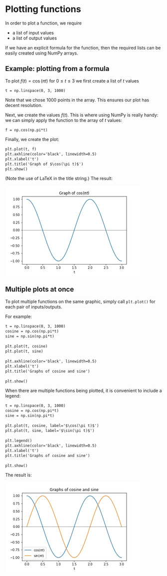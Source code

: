 # Plotting functions

In order to plot a function, we require
- a list of input values
- a list of output values

If we have an explicit formula for the function, then the required lists can be easily created using NumPy arrays.

## Example: plotting from a formula
To plot $f(t) = \cos(\pi t)$ for $0\leq t \leq 3$ we first create a list of $t$ values
```
t = np.linspace(0, 3, 1000)
```
Note that we chose 1000 points in the array. This ensures our plot has decent resolution.

Next, we create the values $f(t)$. This is where using NumPy is really handy: we can simply apply the function to the array of $t$ values:
```
f = np.cos(np.pi*t)
```
Finally, we create the plot:
```
plt.plot(t, f)
plt.axhline(color='black', linewidth=0.5)
plt.xlabel('t')
plt.title('Graph of $\cos(\pi t)$')
plt.show()
```
(Note the use of LaTeX in the title string.)
The result:


![Cosine plot](cosine.jpg)


## Multiple plots at once
To plot multiple functions on the same graphic, simply call `plt.plot()` for each pair of inputs/outputs.

For example:
```
t = np.linspace(0, 3, 1000)
cosine = np.cos(np.pi*t)
sine = np.sin(np.pi*t)

plt.plot(t, cosine)
plt.plot(t, sine)

plt.axhline(color='black', linewidth=0.5)
plt.xlabel('t')
plt.title('Graphs of cosine and sine')

plt.show()
```
When there are multiple functions being plotted, it is convenient to include a legend:
```
t = np.linspace(0, 3, 1000)
cosine = np.cos(np.pi*t)
sine = np.sin(np.pi*t)

plt.plot(t, cosine, label='$\cos(\pi t)$')
plt.plot(t, sine, label='$\sin(\pi t)$')

plt.legend()
plt.axhline(color='black', linewidth=0.5)
plt.xlabel('t')
plt.title('Graphs of cosine and sine')

plt.show()
```
The result is:


![Cosine and sine](cosine_and_sine.jpg)
